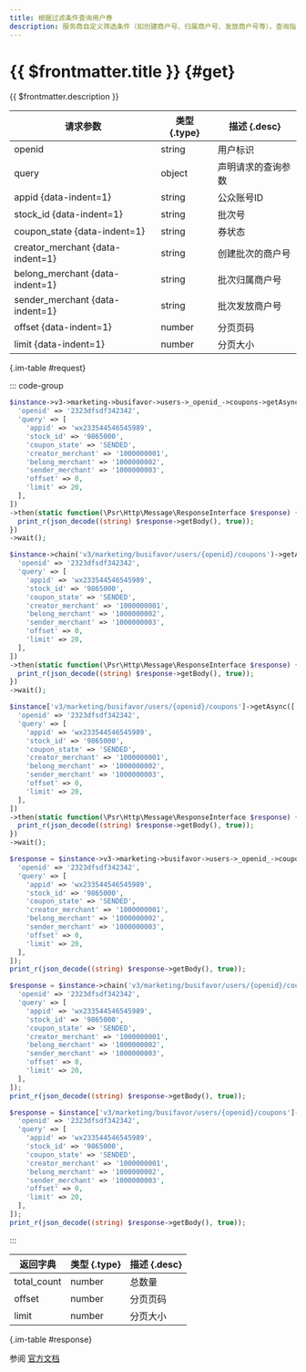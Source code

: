 ```yaml
---
title: 根据过滤条件查询用户券
description: 服务商自定义筛选条件（如创建商户号、归属商户号、发放商户号等），查询指定微信用户卡包中满足对应条件的所有商家券信息。
---
```


# {{ $frontmatter.title }} {#get}

{{ $frontmatter.description }}

| 请求参数 | 类型 {.type} | 描述 {.desc}
| --- | --- | ---
| openid | string | 用户标识
| query | object | 声明请求的查询参数
| appid {data-indent=1} | string | 公众账号ID
| stock_id {data-indent=1} | string | 批次号
| coupon_state {data-indent=1} | string | 券状态
| creator_merchant {data-indent=1} | string | 创建批次的商户号
| belong_merchant {data-indent=1} | string | 批次归属商户号
| sender_merchant {data-indent=1} | string | 批次发放商户号
| offset {data-indent=1} | number | 分页页码
| limit {data-indent=1} | number | 分页大小

{.im-table #request}

::: code-group

```php [异步纯链式]
$instance->v3->marketing->busifavor->users->_openid_->coupons->getAsync([
  'openid' => '2323dfsdf342342',
  'query' => [
    'appid' => 'wx233544546545989',
    'stock_id' => '9865000',
    'coupon_state' => 'SENDED',
    'creator_merchant' => '1000000001',
    'belong_merchant' => '1000000002',
    'sender_merchant' => '1000000003',
    'offset' => 0,
    'limit' => 20,
  ],
])
->then(static function(\Psr\Http\Message\ResponseInterface $response) {
  print_r(json_decode((string) $response->getBody(), true));
})
->wait();
```

```php [异步声明式]
$instance->chain('v3/marketing/busifavor/users/{openid}/coupons')->getAsync([
  'openid' => '2323dfsdf342342',
  'query' => [
    'appid' => 'wx233544546545989',
    'stock_id' => '9865000',
    'coupon_state' => 'SENDED',
    'creator_merchant' => '1000000001',
    'belong_merchant' => '1000000002',
    'sender_merchant' => '1000000003',
    'offset' => 0,
    'limit' => 20,
  ],
])
->then(static function(\Psr\Http\Message\ResponseInterface $response) {
  print_r(json_decode((string) $response->getBody(), true));
})
->wait();
```

```php [异步属性式]
$instance['v3/marketing/busifavor/users/{openid}/coupons']->getAsync([
  'openid' => '2323dfsdf342342',
  'query' => [
    'appid' => 'wx233544546545989',
    'stock_id' => '9865000',
    'coupon_state' => 'SENDED',
    'creator_merchant' => '1000000001',
    'belong_merchant' => '1000000002',
    'sender_merchant' => '1000000003',
    'offset' => 0,
    'limit' => 20,
  ],
])
->then(static function(\Psr\Http\Message\ResponseInterface $response) {
  print_r(json_decode((string) $response->getBody(), true));
})
->wait();
```

```php [同步纯链式]
$response = $instance->v3->marketing->busifavor->users->_openid_->coupons->get([
  'openid' => '2323dfsdf342342',
  'query' => [
    'appid' => 'wx233544546545989',
    'stock_id' => '9865000',
    'coupon_state' => 'SENDED',
    'creator_merchant' => '1000000001',
    'belong_merchant' => '1000000002',
    'sender_merchant' => '1000000003',
    'offset' => 0,
    'limit' => 20,
  ],
]);
print_r(json_decode((string) $response->getBody(), true));
```

```php [同步声明式]
$response = $instance->chain('v3/marketing/busifavor/users/{openid}/coupons')->get([
  'openid' => '2323dfsdf342342',
  'query' => [
    'appid' => 'wx233544546545989',
    'stock_id' => '9865000',
    'coupon_state' => 'SENDED',
    'creator_merchant' => '1000000001',
    'belong_merchant' => '1000000002',
    'sender_merchant' => '1000000003',
    'offset' => 0,
    'limit' => 20,
  ],
]);
print_r(json_decode((string) $response->getBody(), true));
```

```php [同步属性式]
$response = $instance['v3/marketing/busifavor/users/{openid}/coupons']->get([
  'openid' => '2323dfsdf342342',
  'query' => [
    'appid' => 'wx233544546545989',
    'stock_id' => '9865000',
    'coupon_state' => 'SENDED',
    'creator_merchant' => '1000000001',
    'belong_merchant' => '1000000002',
    'sender_merchant' => '1000000003',
    'offset' => 0,
    'limit' => 20,
  ],
]);
print_r(json_decode((string) $response->getBody(), true));
```

:::

| 返回字典 | 类型 {.type} | 描述 {.desc}
| --- | --- | ---
| total_count | number | 总数量
| offset | number | 分页页码
| limit | number | 分页大小

{.im-table #response}

参阅 [官方文档](https://pay.weixin.qq.com/wiki/doc/apiv3/apis/chapter9_2_4.shtml)
